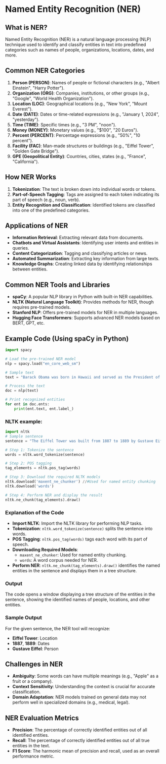 # Named Entity Recognition (NER)

## What is NER?
Named Entity Recognition (NER) is a natural language processing (NLP) technique used to identify and classify entities in text into predefined categories such as names of people, organizations, locations, dates, and more.

## Common NER Categories
1. **Person (PERSON)**: Names of people or fictional characters (e.g., "Albert Einstein", "Harry Potter").
2. **Organization (ORG)**: Companies, institutions, or other groups (e.g., "Google", "World Health Organization").
3. **Location (LOC)**: Geographical locations (e.g., "New York", "Mount Everest").
4. **Date (DATE)**: Dates or time-related expressions (e.g., "January 1, 2024", "yesterday").
5. **Time (TIME)**: Specific times (e.g., "3 PM", "noon").
6. **Money (MONEY)**: Monetary values (e.g., "$100", "20 Euros").
7. **Percent (PERCENT)**: Percentage expressions (e.g., "50%", "10 percent").
8. **Facility (FAC)**: Man-made structures or buildings (e.g., "Eiffel Tower", "Golden Gate Bridge").
9. **GPE (Geopolitical Entity)**: Countries, cities, states (e.g., "France", "California").

## How NER Works
1. **Tokenization**: The text is broken down into individual words or tokens.
2. **Part-of-Speech Tagging**: Tags are assigned to each token indicating its part of speech (e.g., noun, verb).
3. **Entity Recognition and Classification**: Identified tokens are classified into one of the predefined categories.

## Applications of NER
- **Information Retrieval**: Extracting relevant data from documents.
- **Chatbots and Virtual Assistants**: Identifying user intents and entities in queries.
- **Content Categorization**: Tagging and classifying articles or news.
- **Automated Summarization**: Extracting key information from large texts.
- **Knowledge Graphs**: Creating linked data by identifying relationships between entities.

## Common NER Tools and Libraries
- **spaCy**: A popular NLP library in Python with built-in NER capabilities.
- **NLTK (Natural Language Toolkit)**: Provides methods for NER, though requires pre-trained models.
- **Stanford NLP**: Offers pre-trained models for NER in multiple languages.
- **Hugging Face Transformers**: Supports advanced NER models based on BERT, GPT, etc.

## Example Code (Using spaCy in Python)
```python
import spacy

# Load the pre-trained NER model
nlp = spacy.load("en_core_web_sm")

# Sample text
text = "Barack Obama was born in Hawaii and served as the President of the United States."

# Process the text
doc = nlp(text)

# Print recognized entities
for ent in doc.ents:
    print(ent.text, ent.label_)
```
### NLTK example:
```python
import nltk
# Sample sentence
sentence = "The Eiffel Tower was built from 1887 to 1889 by Gustave Eiffel, whose company specialized in building metal frameworks and structures."

# Step 1: Tokenize the sentence
words = nltk.word_tokenize(sentence)

# Step 2: POS tagging
tag_elements = nltk.pos_tag(words)

# Step 3: Download the required NLTK models
nltk.download('maxent_ne_chunker') //#Used for named entity chunking
nltk.download('words')

# Step 4: Perform NER and display the result
nltk.ne_chunk(tag_elements).draw() 
```
### Explanation of the Code

-   **Import NLTK**: Import the NLTK library for performing NLP tasks.
-   **Tokenization**: `nltk.word_tokenize(sentence)` splits the sentence into words.
-   **POS Tagging**: `nltk.pos_tag(words)` tags each word with its part of speech.
-   **Downloading Required Models**:
    -   `maxent_ne_chunker`: Used for named entity chunking.
    -   `words`: A word corpus needed for NER.
-   **Perform NER**: `nltk.ne_chunk(tag_elements).draw()` identifies the named entities in the sentence and displays them in a tree structure.

### Output

The code opens a window displaying a tree structure of the entities in the sentence, showing the identified names of people, locations, and other entities.

### Sample Output
For the given sentence, the NER tool will recognize:

-   **Eiffel Tower**: Location
-   **1887**, **1889**: Dates
-   **Gustave Eiffel**: Person
## Challenges in NER

-   **Ambiguity**: Some words can have multiple meanings (e.g., "Apple" as a fruit or a company).
-   **Context Sensitivity**: Understanding the context is crucial for accurate classification.
-   **Domain Adaptation**: NER models trained on general data may not perform well in specialized domains (e.g., medical, legal).

## NER Evaluation Metrics

-   **Precision**: The percentage of correctly identified entities out of all identified entities.
-   **Recall**: The percentage of correctly identified entities out of all true entities in the text.
-   **F1 Score**: The harmonic mean of precision and recall, used as an overall performance metric.
